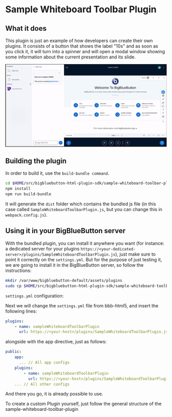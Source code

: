 # Sample Whiteboard Toolbar Plugin

## What it does

This plugin is just an example of how developers can create their own plugins. It consists of a button that shows the label "10s" and as soon as you click it, it will turn into a spinner and will open a modal window showing some information about the current presentation and its slide.

![Alt Text](./public/assets/plugin.gif)

## Building the plugin

In order to build it, use the `build-bundle command`.

```bash
cd $HOME/src/bigbluebutton-html-plugin-sdk/sample-whiteboard-toolbar-plugin
npm install
npm run build-bundle
```

It will generate the `dist` folder which contains the bundled js file (in this case called `SampleWhiteboardToolbarPlugin.js`, but you can change this in `webpack.config.js`).

## Using it in your BigBlueButton server

With the bundled plugin, you can install it anywhere you want (for instance: a dedicated server for your plugins `https://<your-dedicated-server>/plugins/SampleWhiteboardToolbarPlugin.js`), just make sure to point it correctly on the `settings.yml`. But for the purpose of just testing it, we are going to install it in the BigBlueButton server, so follow the instructions:

```bash
mkdir /var/www/bigbluebutton-default/assets/plugins
sudo cp $HOME/src/bigbluebutton-html-plugin-sdk/sample-whiteboard-toolbar-plugin/dist/SampleWhiteboardToolbarPlugin.js /var/www/bigbluebutton-default/assets/plugins
```

`settings.yml` configuration:

Next we will change the `settings.yml` file from bbb-html5, and insert the following lines:

```yaml
plugins:
    - name: sampleWhiteboardToolbarPlugin
      url: https://<your-host>/plugins/SampleWhiteboardToolbarPlugin.js
```

alongside with the app directive, just as follows:

```yaml
public:
    app:
      ... // All app configs
    plugins:
        - name: sampleWhiteboardToolbarPlugin
          url: https://<your-host>/plugins/SampleWhiteboardToolbarPlugin.js
    ... // All other configs

```

And there you go, it is already possible to use.

To create a custom Plugin yourself, just follow the general structure of the sample-whiteboard-toolbar-plugin
